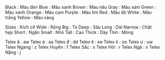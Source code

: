 Black : Màu đen <!--srs:2.50|1|1d|2022-07-10T00:20:47Z-->
Blue : Màu xanh 
Brown : Màu nâu 
Gray : Màu xám 
Green : Màu xanh 
Orange : Màu cam 
Purple : Màu tím 
Red : Màu đỏ 
White : Màu trắng 
Yellow : Màu vàng 

Sizes : Kích cỡ 
Wide : Rộng 
Big : To 
Deep : Sâu 
Long : Dài 
Narrow : Chật hẹp 
Short : Ngắn 
Small : Nhỏ 
Tall : Cao 
Thick : Dày 
Thin : Mỏng 

Telex ă : aw
Telex â : aa
Telex đ : dd
Telex ê : ee
Telex ô : oo
Telex ư : uw
Telex Ngang : z
Telex Huyền : f
Telex Sắc : s
Telex Hỏi : r
Telex Ngã : x
Telex Nặng : j

